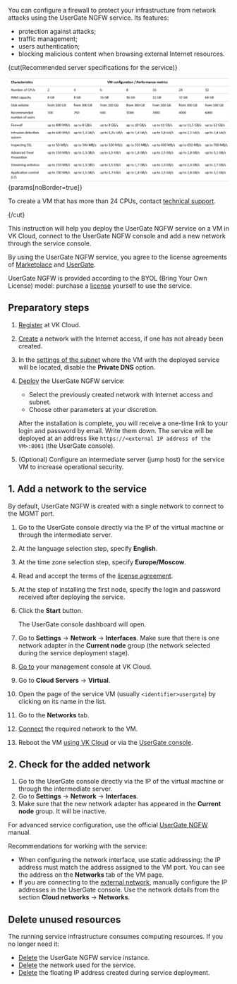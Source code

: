 You can configure a firewall to protect your infrastructure from network attacks using the UserGate NGFW service. Its features:

- protection against attacks;
- traffic management;
- users authentication;
- blocking malicious content when browsing external Internet resources.

{cut(Recommended server specifications for the service)}

![Recommended server specifications for the service](./assets/usergate_vm_recommendation_table_en.png){params[noBorder=true]}

To create a VM that has more than 24 CPUs, contact [technical support](mailto:support@mcs.mail.ru).

{/cut}

This instruction will help you deploy the UserGate NGFW service on a VM in VK Cloud, connect to the UserGate NGFW console and add a new network through the service console.

By using the UserGate NGFW service, you agree to the license agreements of [Marketplace](/en/intro/start/legal/marketplace) and [UserGate](https://www.usergate.com/usergate-eula).

<warn>

UserGate NGFW is provided according to the BYOL (Bring Your Own License) model: purchase a [license](https://www.usergate.com/purchase) yourself to use the service.

</warn>

## Preparatory steps

1. [Register](/en/intro/start/account-registration) at VK Cloud.
1. [Create](/en/networks/vnet/instructions/net#creating_network) a network with the Internet access, if one has not already been created.
1. In the [settings of the subnet](/en/networks/vnet/instructions/net#editing_subnet) where the VM with the deployed service will be located, disable the **Private DNS** option.
1. [Deploy](../../instructions/pr-instance-add) the UserGate NGFW service:

   - Select the previously created network with Internet access and subnet.
   - Choose other parameters at your discretion.

   After the installation is complete, you will receive a one-time link to your login and password by email. Write them down. The service will be deployed at an address like `https://<external IP address of the VM>:8001` (the UserGate console).

1. (Optional) Configure an intermediate server (jump host) for the service VM to increase operational security.

## 1. Add a network to the service

<info>

By default, UserGate NGFW is created with a single network to connect to the MGMT port.

</info>

1. Go to the UserGate console directly via the IP of the virtual machine or through the intermediate server.
1. At the language selection step, specify **English**.
1. At the time zone selection step, specify **Europe/Moscow**.
1. Read and accept the terms of the [license agreement](https://www.usergate.com/usergate-eula).
1. At the step of installing the first node, specify the login and password received after deploying the service.
1. Click the **Start** button.

   The UserGate console dashboard will open.

1. Go to **Settings** → **Network** → **Interfaces**. Make sure that there is one network adapter in the **Current node** group (the network selected during the service deployment stage).
1. [Go to](https://msk.cloud.vk.com/app/en) your management console at VK Cloud.
1. Go to **Cloud Servers** → **Virtual**.
1. Open the page of the service VM (usually `<identifier>usergate`) by clicking on its name in the list.
1. Go to the **Networks** tab.
1. [Connect](/en/computing/iaas/instructions/vm/vm-add-net#connecting_the_network_to_the_vm) the required network to the VM.
1. Reboot the VM [using VK Cloud](/en/computing/iaas/instructions/vm/vm-manage#start_stop_restart_vm) or via the [UserGate console](https://support.usergate.com/docs/version/7.x/usergate-7/422-server-operations).

## 2. Check for the added network

1. Go to the UserGate console directly via the IP of the virtual machine or through the intermediate server.
1. Go to **Settings** → **Network** → **Interfaces**.
1. Make sure that the new network adapter has appeared in the **Current node** group. It will be inactive.

For advanced service configuration, use the official [UserGate NGFW](https://support.usergate.com/docs/version/7.x/usergate-7) manual.

<info>

Recommendations for working with the service:

- When configuring the network interface, use static addressing: the IP address must match the address assigned to the VM port. You can see the address on the **Networks** tab of the VM page.
- If you are connecting to the [external network](/en/networks/vnet/concepts/net-types#external_net), manually configure the IP addresses in the UserGate console. Use the network details from the section **Cloud networks** → **Networks**.

</info>

## Delete unused resources

The running service infrastructure consumes computing resources. If you no longer need it:

- [Delete](../../instructions/pr-instance-manage#deleting_a_service_instance) the UserGate NGFW service instance.
- [Delete](/en/networks/vnet/instructions/net#deleting_network) the network used for the service.
- [Delete](/en/networks/vnet/instructions/ip/floating-ip#removing_floating_ip_address_from_the_project) the floating IP address created during service deployment.
